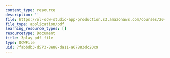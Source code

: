```yaml
---
content_type: resource
description: ''
file: https://ol-ocw-studio-app-production.s3.amazonaws.com/courses/20-219-becoming-the-next-bill-nye-writing-and-hosting-the-educational-show-january-iap-2015/7fabbdb3d5738e88da11a67883dc20c9_Docl3KOqnHI.pdf
file_type: application/pdf
learning_resource_types: []
resourcetype: Document
title: 3play pdf file
type: OCWFile
uid: 7fabbdb3-d573-8e88-da11-a67883dc20c9
---
```

